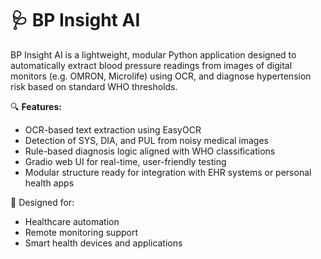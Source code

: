 # 🩺 BP Insight AI

BP Insight AI is a lightweight, modular Python application designed to automatically extract blood pressure readings from images of digital monitors (e.g. OMRON, Microlife) using OCR, and diagnose hypertension risk based on standard WHO thresholds.

🔍 **Features:**
- OCR-based text extraction using EasyOCR
- Detection of SYS, DIA, and PUL from noisy medical images
- Rule-based diagnosis logic aligned with WHO classifications
- Gradio web UI for real-time, user-friendly testing
- Modular structure ready for integration with EHR systems or personal health apps

🧠 Designed for:
- Healthcare automation
- Remote monitoring support
- Smart health devices and applications
